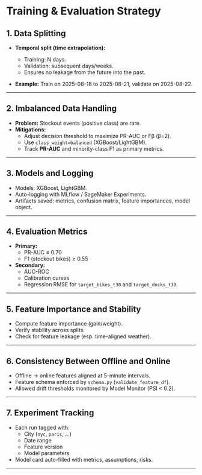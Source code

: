 # Training & Evaluation Strategy

## 1. Data Splitting
- **Temporal split (time extrapolation):**
  - Training: N days.
  - Validation: subsequent days/weeks.
  - Ensures no leakage from the future into the past.

- **Example:** Train on 2025-08-18 to 2025-08-21, validate on 2025-08-22.

---

## 2. Imbalanced Data Handling
- **Problem:** Stockout events (positive class) are rare.
- **Mitigations:**
  - Adjust decision threshold to maximize PR-AUC or Fβ (β=2).
  - Use `class_weight=balanced` (XGBoost/LightGBM).
  - Track **PR-AUC** and minority-class F1 as primary metrics.

---

## 3. Models and Logging
- Models: XGBoost, LightGBM.
- Auto-logging with MLflow / SageMaker Experiments.
- Artifacts saved: metrics, confusion matrix, feature importances, model object.

---

## 4. Evaluation Metrics
- **Primary:**
  - PR-AUC ≥ 0.70
  - F1 (stockout bikes) ≥ 0.55
- **Secondary:**
  - AUC-ROC
  - Calibration curves
  - Regression RMSE for `target_bikes_t30` and `target_docks_t30`.

---

## 5. Feature Importance and Stability
- Compute feature importance (gain/weight).
- Verify stability across splits.
- Check for feature leakage (esp. time-aligned weather).

---

## 6. Consistency Between Offline and Online
- Offline → online features aligned at 5-minute intervals.
- Feature schema enforced by `schema.py` (`validate_feature_df`).
- Allowed drift thresholds monitored by Model Monitor (PSI < 0.2).

---

## 7. Experiment Tracking
- Each run tagged with:
  - City (`nyc`, `paris`, …)
  - Date range
  - Feature version
  - Model parameters
- Model card auto-filled with metrics, assumptions, risks.

---
